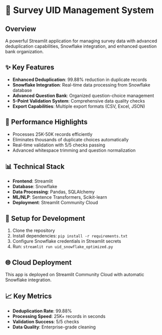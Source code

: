 # 🎯 Survey UID Management System

## Overview
A powerful Streamlit application for managing survey data with advanced deduplication capabilities, Snowflake integration, and enhanced question bank organization.

## ✨ Key Features
- **Enhanced Deduplication**: 99.88% reduction in duplicate records
- **Snowflake Integration**: Real-time data processing from Snowflake database
- **Advanced Question Bank**: Organized question-choice management
- **5-Point Validation System**: Comprehensive data quality checks
- **Export Capabilities**: Multiple export formats (CSV, Excel, JSON)

## 🚀 Performance Highlights
- Processes 25K-50K records efficiently
- Eliminates thousands of duplicate choices automatically
- Real-time validation with 5/5 checks passing
- Advanced whitespace trimming and question normalization

## 📊 Technical Stack
- **Frontend**: Streamlit
- **Database**: Snowflake
- **Data Processing**: Pandas, SQLAlchemy
- **ML/NLP**: Sentence Transformers, Scikit-learn
- **Deployment**: Streamlit Community Cloud

## 🔧 Setup for Development
1. Clone the repository
2. Install dependencies: `pip install -r requirements.txt`
3. Configure Snowflake credentials in Streamlit secrets
4. Run: `streamlit run uid_snowflake_optimized.py`

## 🌐 Cloud Deployment
This app is deployed on Streamlit Community Cloud with automatic Snowflake integration.

## 📈 Key Metrics
- **Deduplication Rate**: 99.88%
- **Processing Speed**: 25K+ records in seconds
- **Validation Success**: 5/5 checks
- **Data Quality**: Enterprise-grade cleaning